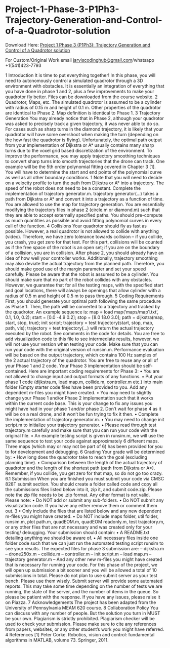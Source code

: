 # Project-1-Phase-3-P1Ph3-Trajectory-Generation-and-Control-of-a-Quadrotor-solution

Download Here: [Project 1 Phase 3 (P1Ph3): Trajectory Generation and Control of a Quadrotor solution](https://jarviscodinghub.com/assignment/project-1-phase-3-p1ph3-trajectory-generation-and-control-of-a-quadrotor-solution/)

For Custom/Original Work email jarviscodinghub@gmail.com/whatsapp +1(541)423-7793

1 Introduction
It is time to put everything together! In this phase, you will need to autonomously control a
simulated quadrotor through a 3D environment with obstacles. It is essentially an integration
of everything that you have done in phase 1 and 2, plus a few improvements to make your
quadrotor fly better. Files can be downloaded from the course website.
2 Quadrotor, Maps, etc.
The simulated quadrotor is assumed to be a cylinder with radius of 0.15 m and height
of 0.1 m. Other properties of the quadrotor are identical to Phase 2. Map definition is
identical to Phase 1.
3 Trajectory Generation
You may already notice that in Phase 2, although your quadrotor was asked to precisely
track a given trajectory, it was never able to do so. For cases such as sharp turns in the
diamond trajectory, it is likely that your quadrotor will have some overshoot when making
the turn (depending on the how fast the quadrotor is flying). Unfortunately, the optimal path
output from your implementation of Dijkstra or A* usually contains many sharp turns due
to the voxel grid based discretization of the environment. To improve the performance, you
may apply trajectory smoothing techniques to convert sharp turns into smooth trajectories
that the drone can track. One example will be the 5th order polynomial fitting covered in
Chapter 3 [1]. You will have to determine the start and end points of the polynomial curve
as well as all other boundary conditions.
1
Note that you will need to decide on a velocity profile to turn the path from Dijkstra or
A* into a trajectory. The speed of the robot does not need to be a constant.
Complete the implementation of trajectory generator.m. trajectory generator(…)
takes a path from Dijkstra or A* and convert it into a trajectory as a function of time. You
are allowed to use the map for trajectory generation. You are essentially modifying the
trajectory files in phase 2 (circle.m or diamond.m) such that they are able to accept externally specified paths. You should pre-compute as much quantities as possible and avoid
fitting polynomial curves in every call of the function.
4 Collisions
Your quadrotor should fly as fast as possible. However, a real quadrotor is not allowed to
collide with anything (video). Therefore, we have zero tolerance towards collision – if you
collide, you crash, you get zero for that test. For this part, collisions will be counted as if
the free space of the robot is an open set; if you are on the boundary of a collision, you are
in collision.
After phase 2, you should already have an idea of how well your controller works. Additionally, trajectory smoothing may also deviate the actual trajectory from the planned path.
Therefore, you should make good use of the margin parameter and set your speed carefully.
Please be aware that the robot is assumed to be a cylinder. You should make sure that no
part of the robot collides with any obstacles.
However, we guarantee that for all the testing maps, with the specified start and goal
locations, there will always be openings that allow cylinder with a radius of 0.5 m and
height of 0.5 m to pass through.
5 Coding Requirements
First, you should generate your optimal path following the same procedure as Phase 1. Then,
the path will be converted to a trajectory and tracked by the quadrotor. An example sequence is:
map = load map(‘maps/map1.txt’, 0.1, 1.0, 0.2);
start = [0.0 -4.9 0.2];
stop = [8.0 18.0 3.0];
path = dijkstra(map, start, stop, true);
init script;
trajectory = test trajectory(start, stop, map, path, vis);
trajectory = test trajectory(…) will return the actual trajectory executed by the
robot. See comments in the code for details. You are free to add visualization code to this
file to see intermediate results, however, we will not use your version when testing your code.
Make sure that you can run your code with the original version of runsim.m. Performance
evaluation will be based on the output trajectory, which contains 100 Hz samples of the
2
actual trajectory of the quadrotor. You are free to reuse any or all of your Phase 1 and 2
code. Your Phase 3 implementation should be self-contained. Here are important coding
requirements for Phase 3:
• You are not allowed to change input and output formats of any functions.
• Put your phase 1 code (dijkstra.m, load map.m, collide.m, controller.m etc.)
into main folder (Empty starter code files have been provided to you. Add any dependent m-files you might have created.
• You may need to slightly change your Phase 1 and/or Phase 2 implementation such
that it works within the current code base. This is your change to fix any issues you
might have had in your phase 1 and/or phase 2. Don’t wait for phase 4 as it will be
on a real drone, and it won’t be fun trying to fix it then.
• Complete the implementation of trajectory generator.m.
• You may need to change init script.m to initialize your trajectory generator.
• Please read through test trajectory.m carefully and make sure that you can run
your code with the original file.
• An example testing script is given in runsim.m, we will use the same sequence to test
your code against approximately 6 different maps. Three maps (which may or may
not be part of 6) has been provided for you to for development and debugging.
6 Grading
Your grade will be determined by:
• How long does the quadrotor take to reach the goal (excluding planning time).
• Comparison between the length of the actual trajectory of quadrotor and the length
of the shortest path (path from Dijkstra or A*).
Remember, if you collide, you get zero for that map, so do not go too crazy.
6.1 Submission
When you are finished you must submit your code via CMSC 828T submit section. You
should create a folder called code and copy all the submissions files listed below into it, zip
it, and submit code.zip. Please note the zip file needs to be .zip format. Any other format
is not valid.
Please note:
• Do NOT add or submit any sub-folders.
• Do NOT submit any visualization code. If you have any either remove them or comment them out.
3
• Only include the files that are listed below and any new dependent m-files you might
have created.
• Do NOT include maps folder, util folder, runsim.m, plot path.m, quadEOM.m,
quadEOM readonly.m, test trajectory.m, or any other files that are not necessary
and was created only for your testing/ debugging.
Your submission should contain:
• A README.txt detailing anything we should be aware of.
• All necessary files inside one folder code such that we can just run the automated
testing script runsim to see your results. The expected files for phase 3 submission
are:
– dijkstra.m
– drone250x.m
– collide.m
– controller.m
– init script.m
– load map.m
– trajectory generator.m
– And any other new m-files you might have created that is necessary for running
your code.
For this phase of the project, we will open up submission a bit sooner and you will be
allowed a total of 10 submissions in total. Please do not plan to use submit server as your
test bench. Please use them wisely. Submit server will provide some automated reports.
This may take some time depending on the number of tests we are running, the state of the
server, and the number of items in the queue. So please be patient with the response. If you
have any issues, please raise it on Piazza.
7 Acknowledgements
The project has been adapted from the University of Pennsylvania MEAM 620 course.
8 Collaboration Policy
You can discuss with any number of people. But the solution you turn in MUST be your
own. Plagiarism is strictly prohibited. Plagiarism checker will be used to check your submission. Please make sure to cite any references from papers, websites, or any other student’s
work you might have referred.
4
References
[1] Peter Corke. Robotics, vision and control: fundamental algorithms in MATLAB, volume 73. Springer, 2011.

